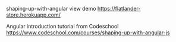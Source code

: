 shaping-up-with-angular
view demo https://flatlander-store.herokuapp.com/

Angular introduction tutorial from Codeschool https://www.codeschool.com/courses/shaping-up-with-angular-js

